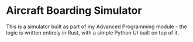 # Aircraft Boarding Simulator #

This is a simulator built as part of my Advanced Programming module - the logic is written entirely in Rust, with a simple Python UI built on top of it.
